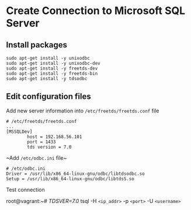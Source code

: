# Create Connection to Microsoft SQL Server

## Install packages

```shell
sudo apt-get install -y unixodbc
sudo apt-get install -y unixodbc-dev
sudo apt-get install -y freetds-dev
sudo apt-get install -y freetds-bin
sudo apt-get install -y tdsodbc
```

## Edit configuration files

Add new server information into `/etc/freetds/freetds.conf` file

```shell
# /etc/freetds/freetds.conf
...
[MSSQLDev]
        host = 192.168.56.101
        port = 1433
        tds version = 7.0
```

~Add `/etc/odbc.ini` file~

```shell
# /etc/odbc.ini
Driver = /usr/lib/x86_64-linux-gnu/odbc/libtdsodbc.so
Setup = /usr/lib/x86_64-linux-gnu/odbc/libtdsS.so
```

Test connection

root@vagrant:~# *TDSVER=7.0* tsql -H `<ip_addr>` -p `<port>` -U `<username>`
